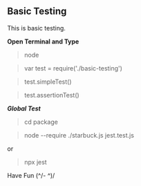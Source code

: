 ## **Basic Testing**

This is basic testing.

**Open Terminal and Type**

> node

> var test = require('./basic-testing')

> test.simpleTest()

> test.assertionTest()

  

***Global Test***

> cd package

> node --require ./starbuck.js jest.test.js

or

> npx jest

Have Fun (^/- ^)/